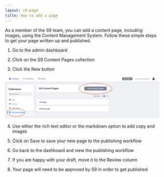 ```yaml
---
layout: s9-page
title: How to add a page
---
```

As a member of the S9 team, you can add a content page, including images, using the Content Management System. Follow these simple steps to get your page written up and published.

1. Go to the admin dashboard

2. Click on the S9 Content Pages collection

3. Click the New button

![](/img/uploads/screenshot-2020-12-01-at-2.28.09-pm.png)

4. Use either the rich text editor or the markdown option to add copy and images

5. Click on Save to save your new page to the publishing workflow

6. Go back to the dashboard and view the publishing workflow

7. If you are happy with your draft, move it to the Review column

8. Your page will need to be approved by S9 in order to get published